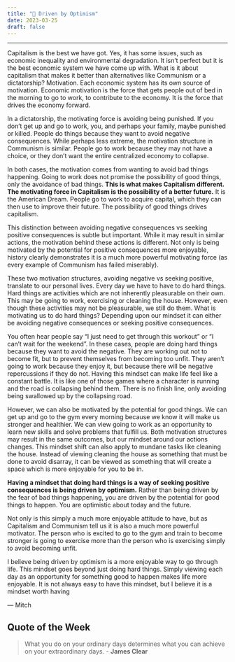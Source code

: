 ```yaml
---
title: "🚦 Driven by Optimism"
date: 2023-03-25
draft: false
---
```


---

Capitalism is the best we have got. Yes, it has some issues, such as economic inequality and environmental degradation. It isn’t perfect but it is the best economic system we have come up with. What is it about capitalism that makes it better than alternatives like Communism or a dictatorship? Motivation.
Each economic system has its own source of motivation. Economic motivation is the force that gets people out of bed in the morning to go to work, to contribute to the economy. It is the force that drives the economy forward.

In a dictatorship, the motivating force is avoiding being punished. If you don’t get up and go to work, you, and perhaps your family, maybe punished or killed. People do things because they want to avoid negative consequences. While perhaps less extreme, the motivation structure in Communism is similar. People go to work because they may not have a choice, or they don’t want the entire centralized economy to collapse.

In both cases, the motivation comes from wanting to avoid bad things happening. Going to work does not promise the possibility of good things, only the avoidance of bad things. **This is what makes Capitalism different. The motivating force in Capitalism is the possibility of a better future.** It is the American Dream. People go to work to acquire capital, which they can then use to improve their future. The possibility of good things drives capitalism.

This distinction between avoiding negative consequences vs seeking positive consequences is subtle but important. While it may result in similar actions, the motivation behind these actions is different. Not only is being motivated by the potential for positive consequences more enjoyable, history clearly demonstrates it is a much more powerful motivating force (as every example of Communism has failed miserably).

These two motivation structures, avoiding negative vs seeking positive, translate to our personal lives. Every day we have to have to do hard things. Hard things are activities which are not inherently pleasurable on their own. This may be going to work, exercising or cleaning the house. However, even though these activities may not be pleasurable, we still do them. What is motivating us to do hard things? Depending upon our mindset it can either be avoiding negative consequences or seeking positive consequences.

You often hear people say “I just need to get through this workout” or “I can’t wait for the weekend”. In these cases, people are doing hard things because they want to avoid the negative. They are working out not to become fit, but to prevent themselves from becoming too unfit. They aren’t going to work because they enjoy it, but because there will be negative repercussions if they do not. Having this mindset can make life feel like a constant battle. It is like one of those games where a character is running and the road is collapsing behind them. There is no finish line, only avoiding being swallowed up by the collapsing road.

However, we can also be motivated by the potential for good things. We can get up and go to the gym every morning because we know it will make us stronger and healthier. We can view going to work as an opportunity to learn new skills and solve problems that fulfill us. Both motivation structures may result in the same outcomes, but our mindset around our actions changes. This mindset shift can also apply to mundane tasks like cleaning the house. Instead of viewing cleaning the house as something that must be done to avoid disarray, it can be viewed as something that will create a space which is more enjoyable for you to be in.

**Having a mindset that doing hard things is a way of seeking positive consequences is being driven by optimism.** Rather than being driven by the fear of bad things happening, you are driven by the potential for good things to happen. You are optimistic about today and the future.

Not only is this simply a much more enjoyable attitude to have, but as Capitalism and Communism tell us it is also a much more powerful motivator. The person who is excited to go to the gym and train to become stronger is going to exercise more than the person who is exercising simply to avoid becoming unfit.

I believe being driven by optimism is a more enjoyable way to go through life. This mindset goes beyond just doing hard things. Simply viewing each day as an opportunity for something good to happen makes life more enjoyable. It is not always easy to have this mindset, but I believe it is a mindset worth having

— Mitch

## Quote of the Week

> What you do on your ordinary days determines what you can achieve on your extraordinary days. - **James Clear**
